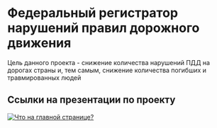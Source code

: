 # Федеральный регистратор нарушений правил дорожного движения
Цель данного проекта - снижение количества нарушений ПДД на дорогах страны и, тем самым, снижение количества погибших и травмированных людей

## Ссылки на презентации по проекту

[![Что на главной странице?](https://img.youtube.com/vi/qG2M2BCItdw/1.jpg)](https://www.youtube.com/watch?v=qG2M2BCItdw)

